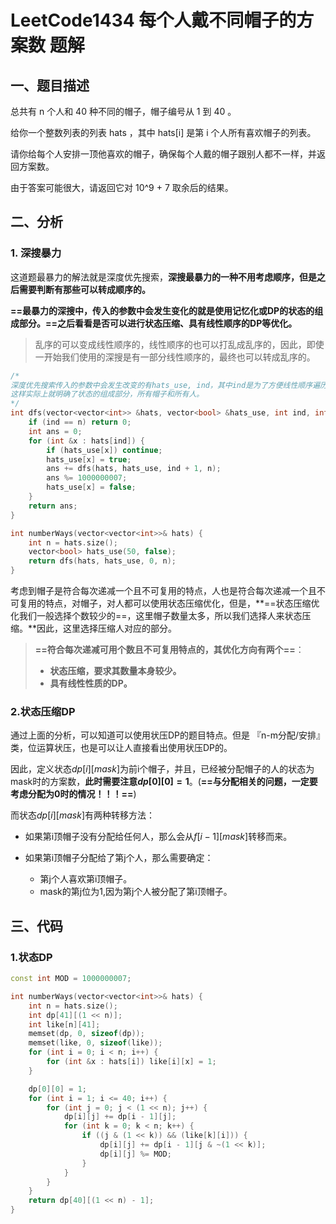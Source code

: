 # LeetCode1434 每个人戴不同帽子的方案数 题解

## 一、题目描述

总共有 n 个人和 40 种不同的帽子，帽子编号从 1 到 40 。

给你一个整数列表的列表 hats ，其中 hats[i] 是第 i 个人所有喜欢帽子的列表。

请你给每个人安排一顶他喜欢的帽子，确保每个人戴的帽子跟别人都不一样，并返回方案数。

由于答案可能很大，请返回它对 10^9 + 7 取余后的结果。



## 二、分析

### 1. 深搜暴力

这道题最暴力的解法就是深度优先搜索，**深搜最暴力的一种不用考虑顺序，但是之后需要判断有那些可以转成顺序的。**

**==最暴力的深搜中，传入的参数中会发生变化的就是使用记忆化或DP的状态的组成部分。==**之后看看是否可以**进行状态压缩、具有线性顺序的DP等优化。**

> 乱序的可以变成线性顺序的，线性顺序的也可以打乱成乱序的，因此，即使一开始我们使用的深搜是有一部分线性顺序的，最终也可以转成乱序的。

```c++
/*
深度优先搜索传入的参数中会发生改变的有hats_use, ind，其中ind是为了方便线性顺序遍历用的，实际上也是可以乱序进行的，不过那时需要加上记忆化才能用，否则会有重复。
这样实际上就明确了状态的组成部分，所有帽子和所有人。
*/
int dfs(vector<vector<int>> &hats, vector<bool> &hats_use, int ind, int &n) {
    if (ind == n) return 0;
    int ans = 0;
    for (int &x : hats[ind]) {
        if (hats_use[x]) continue;
        hats_use[x] = true;
        ans += dfs(hats, hats_use, ind + 1, n);
        ans %= 1000000007;
        hats_use[x] = false;
    }
    return ans;
}

int numberWays(vector<vector<int>>& hats) {
    int n = hats.size();
    vector<bool> hats_use(50, false);
    return dfs(hats, hats_use, 0, n);
}
```

考虑到帽子是符合每次递减一个且不可复用的特点，人也是符合每次递减一个且不可复用的特点，对帽子，对人都可以使用状态压缩优化，但是，**==状态压缩优化我们一般选择个数较少的==，这里帽子数量太多，所以我们选择人来状态压缩。**因此，这里选择压缩人对应的部分。

> **==符合每次递减可用个数且不可复用特点的，其优化方向有两个==**：
>
> + **状态压缩，要求其数量本身较少。**
> + **具有线性性质的DP。**



### 2.状态压缩DP

通过上面的分析，可以知道可以使用状压DP的题目特点。但是 『n-m分配/安排』类，位运算状压，也是可以让人直接看出使用状压DP的。

因此，定义状态$dp[i][mask]$为前i个帽子，并且，已经被分配帽子的人的状态为mask时的方案数，**此时需要注意$dp[0][0]=1$**。(**==与分配相关的问题，一定要考虑分配为0时的情况！！！==**)

而状态$dp[i][mask]$有两种转移方法：

+ 如果第i顶帽子没有分配给任何人，那么会从$f[i-1][mask]$转移而来。

+ 如果第i顶帽子分配给了第j个人，那么需要确定：

  + 第j个人喜欢第i顶帽子。
  + mask的第j位为1,因为第j个人被分配了第i顶帽子。

  



## 三、代码

### 1.状态DP

```c++
const int MOD = 1000000007;

int numberWays(vector<vector<int>>& hats) {
    int n = hats.size();
    int dp[41][(1 << n)];
    int like[n][41];
    memset(dp, 0, sizeof(dp));
    memset(like, 0, sizeof(like));
    for (int i = 0; i < n; i++) {
        for (int &x : hats[i]) like[i][x] = 1;
    }

    dp[0][0] = 1;
    for (int i = 1; i <= 40; i++) {
        for (int j = 0; j < (1 << n); j++) {
            dp[i][j] += dp[i - 1][j];
            for (int k = 0; k < n; k++) {
                if ((j & (1 << k)) && (like[k][i])) {
                    dp[i][j] += dp[i - 1][j & ~(1 << k)];
                    dp[i][j] %= MOD;
                } 
            }
        }
    }
    return dp[40][(1 << n) - 1];
}
```



